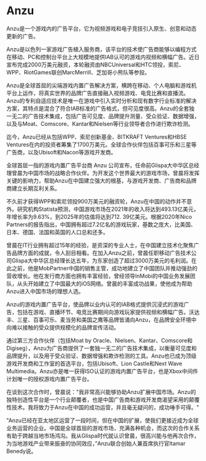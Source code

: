 # 

# Anzu

Anzu是一个游戏内的广告平台，它为视频游戏和电子竞技引入原生、创意和动态更新的广告。



Anzu是以色列一家游戏广告植入服务商，该平台的技术使广告商能够以编程方式在移动、PC和控制台平台上大规模地提供IAB认可的游戏内视频和横幅广告。近日宣布完成2000万美元融资，本轮融资由NBCUniversal和HTC领投，索尼、WPP、RiotGames联创MarcMerrill、芝加哥小熊队等参投。

Anzu是全球首屈的尖端游戏内置广告解决方案，横跨在移动、个人电脑和游戏机平台上运作，将真实世界的品牌广告直接融入视频游戏、电竞比赛和直播流。Anzu的专利自适应技术是唯一在游戏中引入实时分析和现有数字行业标准的解决方案，其特点是混合了符合IAB标准的广告格式，但可见度很高。Anzu的全套独一无二的广告技术集成，包括广告可见度、品牌提升测量、受众验证、数据增强，以及与Moat、Comscore、Kantar和Nielsen等行业领导者合作进行欺诈检测。

迄今，Anzu已经从包括WPP、索尼创新基金、BITKRAFT Ventures和HBSE Ventures在内的投资者筹集了1700万美元。全球合作伙伴包括百事可乐和三星等广告商，以及Ubisoft和Nacon等游戏开发商。

全球首屈一指的游戏内置广告平台商 Anzu 公司宣布，任命前Glispa大中华区总经理曾晨为中国市场的战略合作伙伴。为开发这个世界最大的游戏市场，曾晨将发挥关键的影响力，帮助Anzu在中国建立强大的根基，与游戏开发商、广告商和品牌商建立长期互利关系。

不久前才获得WPP和索尼领投900万美元的融资轮，Anzu在中国的动作并不意外。研究机构Statista预测，中国游戏市场在2021年的收入将达到493.13亿美元，年增长率为9.63%，到2025年的估值将达到712. 39亿美元。根据2020年Nico Partners的报告指出，中国拥有超过7.2亿名的游戏玩家，基数之庞大，比美国、日本、德国、法国和英国的人口总和还多。

曾晨在IT行业拥有超过15年的经验，是资深的专业人士，在中国建立技术化聚焦广告品牌方面的成就，令人刮目相看。在加入Anzu之前，曾晨任职移动广告技术公司Glispa大中华区总经理长达五年，为东家创造了超过3000万美元的毛利润。在此之前，他是MobPartner中国的销售主管，成功地建立了中国团队并推动强劲的营收增长。他在发行商方面也拥有丰富经验，曾经领导InMobi的中国业务发展团队，从头开始建立了中国最大的iOS网络。曾晨的丰富成功战果，使他成为帮助Anzu进入中国市场的理想人选。

Anzu的游戏内置广告平台，使品牌以业内认可的IAB格式提供沉浸式的游戏广告，包括在游戏、直播环节、电竞比赛期间向游戏玩家提供视频和横幅广告。沃达丰、三星、百事可乐、麦当劳和美国之鹰等品牌皆涌向Anzu，在品牌安全环境中向难以接触的受众提供规模化的品牌宣传活动。

通过第三方合作伙伴（包括Moat by Oracle、Nielsen、Kantar、Comscore和Digiseg），Anzu为广告商提供了一套独一无二的广告技术集成，以衡量可见度和品牌提升，以及用于受众验证、数据增强和欺诈检测的工具。Anzu也已成为顶级游戏开发商和工作室的首选平台，包括Ubisoft、Lion Castle和Next Wave Multimedia。Anzu亦是唯一获得ISO认证的游戏内置广告平台，也是Xbox中间件计划唯一的授权游戏内置广告平台。

在谈到这次合作时，曾晨说："我非常高兴能够协助Anzu扩展中国市场。Anzu的独特创造性平台是一个行业颠覆者，也是中国广告商和游戏开发商渴望采用的颠覆性技术。我将致力于Anzu在中国的成功运营，并且毫无疑问的，成功唾手可得。"

"Anzu已经在亚太地区运营了一段时间，但在中国的扩展，使我们更接近成为全球业务运营的企业。中国是全球首屈的游戏市场，充满各种机会，而这次的合作关系有助于跨越当地市场鸿沟。我从Glispa时代就认识曾晨，很高兴能与他再次合作，为当地游戏产业带来振奋的协同效应，”Anzu联合创始人兼首席执行官Itamar Benedy说。

